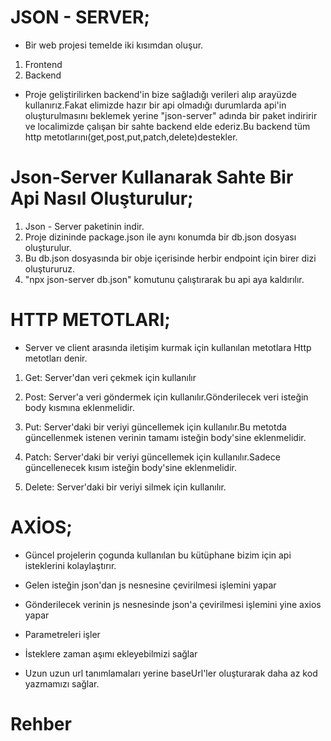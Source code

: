 # JSON - SERVER;
 - Bir web projesi temelde iki kısımdan oluşur.

 1. Frontend
 2. Backend

 - Proje geliştirilirken backend'in bize sağladığı verileri alıp arayüzde kullanırız.Fakat elimizde hazır bir api olmadığı durumlarda api'in oluşturulmasını beklemek yerine "json-server" adında bir paket indiririr ve localimizde çalışan bir sahte backend elde ederiz.Bu backend tüm http metotlarını(get,post,put,patch,delete)destekler.

 # Json-Server Kullanarak Sahte Bir Api Nasıl Oluşturulur;

 1. Json - Server paketinin indir.
 2. Proje dizininde package.json ile aynı konumda bir db.json dosyası oluşturulur.
 3. Bu db.json dosyasında bir obje içerisinde herbir endpoint için birer dizi oluştururuz.
 4. "npx json-server db.json" komutunu çalıştırarak bu api aya kaldırılır.

 # HTTP METOTLARI;

 - Server ve client arasında iletişim kurmak için kullanılan metotlara Http metotları denir.

 1. Get: Server'dan veri çekmek için kullanılır
 
 2. Post: Server'a veri göndermek için kullanılır.Gönderilecek veri isteğin body kısmına eklenmelidir.
 
 3. Put: Server'daki bir veriyi güncellemek için kullanılır.Bu metotda güncellenmek istenen verinin tamamı isteğin body'sine eklenmelidir.

 4. Patch: Server'daki bir veriyi güncellemek için kullanılır.Sadece güncellenecek kısım isteğin body'sine eklenmelidir.

 5. Delete: Server'daki bir veriyi silmek için kullanılır.

 # AXİOS;
- Güncel projelerin çogunda kullanılan bu kütüphane bizim için api isteklerini kolaylaştırır.

- Gelen isteğin json'dan js nesnesine çevirilmesi işlemini yapar
- Gönderilecek verinin js nesnesinde json'a çevirilmesi işlemini yine axios yapar
- Parametreleri işler
- İsteklere zaman aşımı ekleyebilmizi sağlar
- Uzun uzun url tanımlamaları yerine baseUrl'ler oluşturarak daha az kod yazmamızı sağlar.
# Rehber

